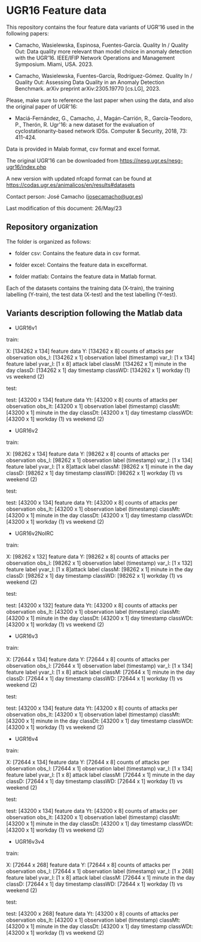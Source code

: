 
# UGR16 Feature data 

This repository contains the four feature data variants of UGR'16 used in the following papers:

- Camacho, Wasielewska, Espinosa, Fuentes-García. Quality In / Quality Out: Data quality more relevant than model choice in anomaly detection with the UGR’16. IEEE/IFIP Network Operations and Management Symposium. Miami, USA. 2023. 

- Camacho, Wasielewska, Fuentes-García, Rodríguez-Gómez. Quality In / Quality Out: Assessing Data Quality in an Anomaly Detection Benchmark. arXiv preprint arXiv:2305.19770 [cs.LG], 2023.

Please, make sure to reference the last paper when using the data, and also the original paper of UGR'16:

- Maciá-Fernández, G., Camacho, J., Magán-Carrión, R., García-Teodoro, P., Therón, R. Ugr'16: a new dataset for the evaluation of cyclostationarity-based network IDSs. Computer & Security, 2018, 73: 411-424.

Data is provided in Malab format, csv format and excel format.

The original UGR'16 can be downloaded from https://nesg.ugr.es/nesg-ugr16/index.php

A new version with updated nfcapd format can be found at https://codas.ugr.es/animalicos/en/results#datasets

Contact person: José Camacho (josecamacho@ugr.es)

Last modification of this document: 26/May/23


## Repository organization

The folder is organized as follows:

- folder csv: Contains the feature data in csv format.

- folder excel: Contains the feature data in excelformat.

- folder matlab: Contains the feature data in Matlab format.

Each of the datasets contains the training data (X-train), the training labelling (Y-train), the test data (X-test) and the test labelling (Y-test).


## Variants description following the Matlab data
 
- UGR16v1

 train:

 X: [134262 x 134] feature data
 Y: [134262 x 8] counts of attacks per observation
 obs_l: [134262 x 1] observation label (timestamp)
 var_l: [1 x 134] feature label
 yvar_l: [1 x 8] attack label
 classM: [134262 x 1] minute in the day
 classD: [134262 x 1] day timestamp
 classWD: [134262 x 1] workday (1) vs weekend (2)

 test:

 test: [43200 x 134] feature data
 Yt: [43200 x 8] counts of attacks per observation
 obs_lt: [43200 x 1] observation label (timestamp)
 classMt: [43200 x 1] minute in the day
 classDt: [43200 x 1] day timestamp
 classWDt: [43200 x 1] workday (1) vs weekend (2)
 
- UGR16v2

 train:

 X: [98262 x 134] feature data
 Y: [98262 x 8] counts of attacks per observation
 obs_l: [98262 x 1] observation label (timestamp)
 var_l: [1 x 134] feature label
 yvar_l: [1 x 8]attack label
 classM: [98262 x 1] minute in the day
 classD: [98262 x 1] day timestamp
 classWD: [98262 x 1] workday (1) vs weekend (2)

 test:

 test: [43200 x 134] feature data
 Yt: [43200 x 8] counts of attacks per observation
 obs_lt: [43200 x 1] observation label (timestamp)
 classMt: [43200 x 1] minute in the day
 classDt: [43200 x 1] day timestamp
 classWDt: [43200 x 1] workday (1) vs weekend (2)

- UGR16v2NoIRC

 train:

 X: [98262 x 132] feature data
 Y: [98262 x 8] counts of attacks per observation
 obs_l: [98262 x 1] observation label (timestamp)
 var_l: [1 x 132] feature label
 yvar_l: [1 x 8]attack label
 classM: [98262 x 1] minute in the day
 classD: [98262 x 1] day timestamp
 classWD: [98262 x 1] workday (1) vs weekend (2)

 test:

 test: [43200 x 132] feature data
 Yt: [43200 x 8] counts of attacks per observation
 obs_lt: [43200 x 1] observation label (timestamp)
 classMt: [43200 x 1] minute in the day
 classDt: [43200 x 1] day timestamp
 classWDt: [43200 x 1] workday (1) vs weekend (2)

- UGR16v3

 train:

 X: [72644 x 134] feature data
 Y: [72644 x 8] counts of attacks per observation
 obs_l: [72644 x 1] observation label (timestamp)
 var_l: [1 x 134] feature label
 yvar_l: [1 x 8] attack label
 classM: [72644 x 1] minute in the day
 classD: [72644 x 1] day timestamp
 classWD: [72644 x 1] workday (1) vs weekend (2)

 test:

 test: [43200 x 134] feature data
 Yt: [43200 x 8] counts of attacks per observation
 obs_lt: [43200 x 1] observation label (timestamp)
 classMt: [43200 x 1] minute in the day
 classDt: [43200 x 1] day timestamp
 classWDt: [43200 x 1] workday (1) vs weekend (2)

- UGR16v4

 train:

 X: [72644 x 134] feature data
 Y: [72644 x 8] counts of attacks per observation
 obs_l: [72644 x 1] observation label (timestamp)
 var_l: [1 x 134] feature label
 yvar_l: [1 x 8] attack label
 classM: [72644 x 1] minute in the day
 classD: [72644 x 1] day timestamp
 classWD: [72644 x 1] workday (1) vs weekend (2)

 test:

 test: [43200 x 134] feature data
 Yt: [43200 x 8] counts of attacks per observation
 obs_lt: [43200 x 1] observation label (timestamp)
 classMt: [43200 x 1] minute in the day
 classDt: [43200 x 1] day timestamp
 classWDt: [43200 x 1] workday (1) vs weekend (2)

- UGR16v3v4

 train:

 X: [72644 x 268] feature data
 Y: [72644 x 8] counts of attacks per observation
 obs_l: [72644 x 1] observation label (timestamp)
 var_l: [1 x 268] feature label
 yvar_l: [1 x 8] attack label
 classM: [72644 x 1] minute in the day
 classD: [72644 x 1] day timestamp
 classWD: [72644 x 1] workday (1) vs weekend (2)

 test:

 test: [43200 x 268] feature data
 Yt: [43200 x 8] counts of attacks per observation
 obs_lt: [43200 x 1] observation label (timestamp)
 classMt: [43200 x 1] minute in the day
 classDt: [43200 x 1] day timestamp
 classWDt: [43200 x 1] workday (1) vs weekend (2)

